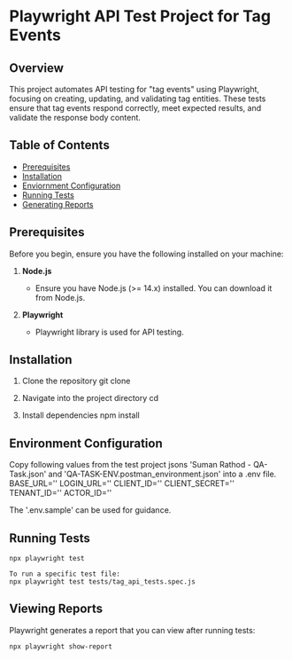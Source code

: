 # Playwright API Test Project for Tag Events

## Overview
This project automates API testing for "tag events" using Playwright, focusing on creating, updating, and validating tag entities. These tests ensure that tag events respond correctly, meet expected results, and validate the response body content.

## Table of Contents
- [Prerequisites](#prerequisites)
- [Installation](#installation)
- [Enviornment Configuration](#environment-configuration)
- [Running Tests](#running-tests)
- [Generating Reports](#generating-reports)

## Prerequisites
Before you begin, ensure you have the following installed on your machine:

1. **Node.js**
   - Ensure you have Node.js (>= 14.x) installed. You can download it from Node.js.

2. **Playwright**
   - Playwright library is used for API testing.


## Installation
1. Clone the repository
git clone <repository-url>

2. Navigate into the project directory
cd <project-directory>

3. Install dependencies
npm install


## Environment Configuration
Copy following values from the test project jsons 'Suman Rathod - QA-Task.json' and 'QA-TASK-ENV.postman_environment.json' into a .env file.
BASE_URL='<replace with URL>'
LOGIN_URL='<replace with URL>'
CLIENT_ID='<replace with client id>'
CLIENT_SECRET='<replace with client secret>'
TENANT_ID='<replace with tenant id>'
ACTOR_ID='<replace with actor id>'

The '.env.sample' can be used for guidance.

## Running Tests
    npx playwright test

    To run a specific test file:
    npx playwright test tests/tag_api_tests.spec.js

## Viewing Reports
Playwright generates a report that you can view after running tests:

    npx playwright show-report
